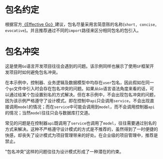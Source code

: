 # 包名约定

根据官方[《Effective Go》](https://golang.google.cn/doc/effective_go.html#package-names)建议，包名尽量采用言简意赅的名称(`short, concise, evocative`)。并且推荐通过不同的`import`路径来区分相同包名的包引入。

# 包名冲突

这是使用`Go`语言开发项目往往会遇到的问题。该示例同样也展示了使用`GF`框架开发项目时如何避免包名冲突。

在本示例中，控制器、业务逻辑及数据模型中均存在`user`包名，因此假如在同一个`go`文件中引入时会存在包名冲突的问题。如果从`Go`语言语法角度来看的话，可以通过给某个包设置别名的方式解决。但在本示例中，不会出现包名冲突的问题，因为该示例严格遵守了设计模式。即在控制中`api`只会调用`service`，不会出现直接调用`model`的情况；而在`service`中可能会调用到`model`，而不会调用控制器`api`的情况；当然`model`往往只会与数据库打交道。

常见的问题是在控制器`api`既调用了`service`也调用了`model`，往往需要通过别名的方式来解决。这种不严格遵守设计模式的方式是不推荐的，虽然得到了一时便捷的快感，却丧失了设计模式为项目管理带来的好处。在企业级的项目管理中，推荐是禁止。

"包名冲突"这样的问题往往为设计模式形成了一种潜在的约束。





